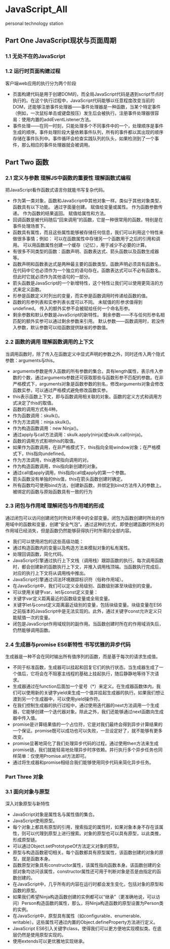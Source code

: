 # JavaScript_All
personal technology station

## Part One JavaScript现状与页面周期

### 1.1 无处不在的JavaScript

### 1.2 运行时页面构建过程

客户端web应用的执行分为两个阶段
- 页面构建代码是用于创建DOM的，而全局JavaScript代码是遇到script节点时执行的。在这个执行过程中，JavaScript代码能够以任意程度改变当前的DOM，还能够注册事件处理器——事件处理器是一种函数，当某个特定事件（例如，一次鼠标单击或键盘按压）发生后会被执行。注册事件处理器很容易：使用内置的addEventListener方法。
- 事件处理——在同一时刻，只能处理多个不同事件中的一个，处理顺序是事件生成的顺序。事件处理阶段大量依赖事件队列，所有的事件都以其出现的顺序存储在事件队列中。事件循环会检查实践队列的队头，如果检测到了一个事件，那么相应的事件处理器就会被调用。

## Part Two 函数

### 2.1 定义与参数 理解JS中函数的重要性 理解函数式编程

把JavaScript看作函数式语言你就能书写复杂代码。
- 作为第一类对象，函数和JavaScript中其他对象一样。类似于其他对象类型，函数具有以下功能。
 通过字面量创建。
 赋值给变量或属性。
 作为函数参数传递。
 作为函数的结果返回。
 赋值给属性和方法。
- 回调函数是被代码随后“回来调用”的函数，它是一种很常用的函数，特别是在事件处理场景下。
- 函数具有属性，而且这些属性能够被存储任何信息，我们可以利用这个特性来做很多事情；例如：
 可以在函数属性中存储另一个函数用于之后的引用和调用。
 可以用函数属性创建一个缓存（记忆），用于减少不必要的计算。
- 有很多不同类型的函数：函数声明、函数表达式、箭头函数以及函数生成器等。
- 函数声明和函数表达式是两种最主要的函数类型。函数声明必须具有函数名，在代码中它也必须作为一个独立的语句存在。函数表达式可以不必有函数名，但此时它就必须作为其他语句的一部分。
- 箭头函数是JavaScript的一个新增特性，这个特性让我们可以使用更简洁的方式来定义函数。
- 形参是函数定义时列出的变量，而实参是函数调用时传递给函数的值。
- 函数的形参列表和实参列表长度可以不同。
 未赋值的形参求值得到undefined。
 传入的额外实参不会被赋给任何一个命名形参。
- 剩余参数和默认参数是JavaScript的新特性。
 剩余参数——不与任何形参名相匹配的额外实参可以通过剩余参数来引用。
 默认参数——函数调用时，若没传入参数，默认参数可以给函数提供缺省的参数值。

 ### 2.2 函数的调用 理解函数调用的上下文

当调用函数时，除了传入在函数定义中显式声明的参数之外，同时还传入两个隐式参数：arguments与this。
- arguments参数是传入函数的所有参数的集合。具有length属性，表示传入参数的个数，通过arguments参数还可获取那些与函数形参不匹配的参数。在非严格模式下，arguments对象是函数参数的别名，修改arguments对象会修改函数实参，可以通过严格模式避免修改函数实参。
- this表示函数上下文，即与函数调用相关联的对象。函数的定义方式和调用方式决定了this的取值。
- 函数的调用方式有4种。
- 作为函数调用：skulk()。
- 作为方法调用：ninja.skulk()。
- 作为构造函数调用：new Ninja()。
- 通过apply与call方法调用：skulk.apply(ninja)或skulk.call(ninja)。
- 函数的调用方式影响this的取值。
- 如果作为函数调用，在非严格模式下，this指向全局window对象；在严格模式下，this指向undefined。
- 作为方法调用，this通常指向调用的对。
- 作为构造函数调用，this指向新创建的对象。
- 通过call或apply调用，this指向call或apply的第一个参数。
- 箭头函数没有单独的this值，this在箭头函数创建时确定。
- 所有函数均可使用bind方法，创建新函数，并绑定到bind方法传入的参数上。被绑定的函数与原始函数具有一致的行为

### 2.3 闭包与作用域 理解闭包与作用域的形成 

通过闭包可以访问创建闭包时所处环境中的全部变量。闭包为函数创建时所处的作用域中的函数和变量，创建“安全气泡”。通过这种的方式，即使创建函数时所处的作用域已经消失，但是函数仍然能够获得执行时所需的全部内容。
- 我们可以使用闭包的这些高级功能：
- 通过构造函数内的变量以及构造方法来模拟对象的私有属性。
- 处理回调函数，简化代码。
- JavaScript引擎通过执行上下文栈（调用栈）跟踪函数的执行。每次调用函数时，都会创建新的函数执行上下文，并推入调用栈顶端。当函数执行完成后，对应的执行上下文将从调用栈中推出。
- JavaScript引擎通过词法环境跟踪标识符（俗称作用域）。
- 在JavaScript中，我们可以定义全局级别、函数级别甚至块级别的变量。
- 可以使用关键字var、let与const定义变量：
- 关键字var定义距离最近的函数级变量或全局变量。
- 关键字let与const定义距离最近级别的变量，包括块级变量。块级变量在ES6之前版本的JavaScript中是无法实现的。此外，通过关键字const允许定义只能赋值一次的变量。
- 闭包是JavaScript作用域规则的副作用。当函数创建时所在的作用域消失后，仍然能够调用函数。

### 2.4 生成器与promise ES6新特性 书写优雅的异步代码

生成器是一种不会在同时输出所有值序列的函数，而是基于每次的请求生成值。
- 不同于标准函数，生成器可以挂起和回复它们的执行状态。当生成器生成了一个值后，它将会在不阻塞主线程的基础上挂起执行，随后静静地等待下次请求。
- 生成器通过在function后面加一个星号（*）来定义。在生成器函数体内，我们可以使用新的关键字yield来生成一个值并挂起生成器的执行。如果我们想让渡到另一个生成器中，可以使用yield操作符。
- 在我们控制生成器的执行过程中，通过使用迭代器的next方法调用一个生成器，它能够创建一个迭代器对象。除此之外，我们还能够通过next函数向生成器中传入值。
- promise是计算结果值的一个占位符，它是对我们最终会得到异步计算结果的一个保证。promise既可以成功也可以失败，一旦设定好了，就不能够有更多改变。
- promise显著地简化了我们处理异步代码的过程。通过使用then方法来生成promise链，我们就能轻易地处理异步时序依赖。并行执行多个异步任务也同样简单：仅使用Promise.all方法即可。
- 通过将生成器和promise相结合我们能够使用同步代码来简化异步任务。

### Part Three 对象

### 3.1 面向对象与原型

深入对象原型与新特性
- JavaScript对象是属性名与属性值的集合。
- JavaScript使用原型。
- 每个对象上都具有原型的引用，搜索指定的属性时，如果对象本身不存在该属性，则可以代理到原型上进行搜索。对象的原型也可以具有原型，以此类推，形成原型链。
- 可以通过Object.setPrototypeOf方法定义对象的原型。
- 原型与构造函数密切相关。每个函数都具有原型属性，该函数创建的对象的原型，就是函数本身。
- 函数原型对象具有constructor属性，该属性指向函数本身。该函数创建的全部对象均访问该属性，constructor属性还可用于判断对象是否是由指定的函数创建的。
- 在JavaScript中，几乎所有的内容在运行时都会发生变化，包括对象的原型和函数的原型。
- 如果我们希望Ninja构造函数创建的实例都可以“继承”（更准确地说，可以访问）Person构造函数的属性，那么，将Ninja构造函数的原型设置为Person类的实例。
- 在JavaScript中，原型具有属性（如configurable、enumerable、writable）。这些属性可通过内置的Object.defineProperty方法进行定义。
- JavaScript ES6引入关键字class，使得我们可以更方便地实现模拟类。在底层仍然是使用原型实现的。
- 使用extends可以更优雅地实现继承。







